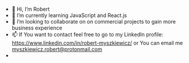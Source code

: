 - 👋 Hi, I’m Robert
- 🌱 I’m currently learning JavaScript and React.js
- 💞️ I’m looking to collaborate on on commercial projects to gain more business experience
- 📫 If You want to contact feel free to go to my LinkedIn profile: https://www.linkedin.com/in/robert-myszkiewicz/
or You can email me myszkiewicz.robert@protonmail.com 
- 

<!---
TazbeeR/TazbeeR is a ✨ special ✨ repository because its `README.md` (this file) appears on your GitHub profile.
You can click the Preview link to take a look at your changes.
--->
